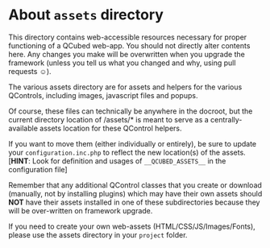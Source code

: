 # About `assets` directory

This directory contains web-accessible resources necessary for proper functioning of a QCubed web-app. You should not directly alter contents here. Any changes you make will be overwritten when you upgrade the framework (unless you tell us what you changed and why, using pull requests :relaxed:).
 
The various assets directory are for assets and helpers for the various
 QControls, including images, javascript files and popups.
 
Of course, these files can technically be anywhere in the docroot,
 but the current directory location of /assets/* is meant to serve
 as a centrally-available assets location for these QControl helpers.
 
If you want to move them (either individually or entirely),
 be sure to update your `configuration.inc.php` to reflect the new location(s) of the assets. [**HINT**: Look for definition and usages of `__QCUBED_ASSETS__` in the configuration file]
 
Remember that any additional QControl classes that you create or download (manually, not by installing plugins) which may have their own assets should **NOT** have their assets installed in one of these subdirectories because they will be over-written on framework upgrade.
 
If you need to create your own web-assets (HTML/CSS/JS/Images/Fonts), please use the assets directory in your `project` folder.

